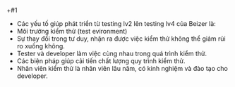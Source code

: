 +#1
+ Các yếu tố giúp phát triển từ testing lv2 lên testing lv4 của Beizer là:
+   Môi trường kiểm thử (test evironment)
+   Sự thay đổi trong tư duy, nhận ra được việc kiểm thử không thể giảm rủi ro xuống không.
+   Tester và developer làm việc cùng nhau trong quá trình kiểm thử.
+   Các biện pháp giúp cải tiến chất lượng quy trình kiểm thử.  
+   Nhân viên kiểm thử là nhân viên lâu năm, có kinh nghiệm và đào tạo cho developer.
